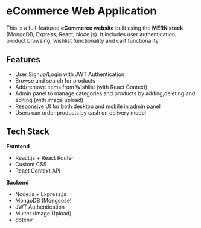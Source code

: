 # eCommerce Web Application

This is a full-featured **eCommerce website** built using the **MERN stack** (MongoDB, Express, React, Node.js). It includes user authentication, product browsing, wishlist functionality and cart functionality.


##  Features

-  User Signup/Login with JWT Authentication
-  Browse and search for products
-  Add/remove items from Wishlist (with React Context)
-  Admin panel to manage categories and products by adding,deleting and editing  (with image upload)
-  Responsive UI for both desktop and mobile in admin panel
- Users can order products by cash on delivery model


## Tech Stack

**Frontend**  
- React.js + React Router  
- Custom CSS  
- React Context API  

**Backend**  
- Node.js + Express.js  
- MongoDB (Mongoose)  
- JWT Authentication  
- Multer (Image Upload)
- dotenv  


